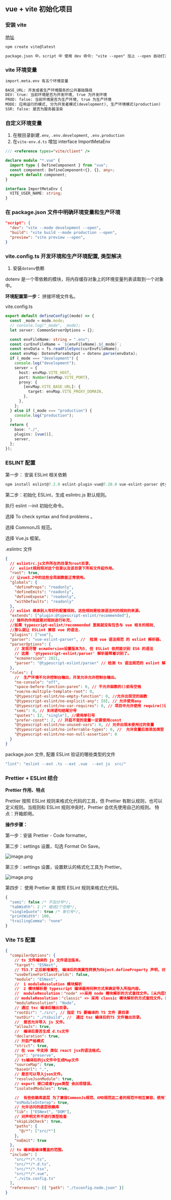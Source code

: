 ## vue + vite 初始化项目

### 安装 vite

[地址](https://cn.vitejs.dev/guide/#trying-vite-online)

```sh
npm create vite@latest
```

```md
package.json 中，script 中 使用 dev 命令: "vite --open" 加上 --open 自动打开浏览器
```

### vite 环境变量

```md
import.meta.env 有五个环境变量

BASE_URL: 开发或者生产环境服务的公共基础路径
DEV: true: 当前环境是否为开发环境, true 为开发环境
PROD: false: 当前环境是否为生产环境, true 为生产环境
MODE: 应用运行的模式, 分为开发者模式(development), 生产环境模式(production)
SSR: false: 是否为服务器渲染
```

### 自定义环境变量

1. 在根目录新建`.env`, `.env.development`, `.env.production`
2. 在`vite-env.d.ts` 增加 interface ImportMetaEnv

```ts
/// <reference types="vite/client" />

declare module "*.vue" {
  import type { DefineComponent } from "vue";
  const component: DefineComponent<{}, {}, any>;
  export default component;
}

interface ImportMetaEnv {
  VITE_USER_NAME: string;
}
```

### 在 package.json 文件中明确环境变量和生产环境

```json
"script": {
  "dev": "vite --mode development --open",
  "build": "vite build --mode production --open",
  "preview": "vite preview --open",
}
```

### vite.config.ts 开发环境和生产环境配置, 类型解决

1. 安装`dotenv`依赖

dotenv 是一个零依赖的模块，将内存缓存对象上的环境变量列表读取到一个对象中。

**环境配置第一步：** 拼接环境文件名。

vite.config.ts

```ts
export default defineConfig((mode) => {
  const _mode = mode.mode;
  // console.log("_mode", _mode);
  let server: CommonServerOptions = {};

  const envFileName: string = ".env";
  const curEnvFileName = `${envFileName}.${_mode}`;
  const envData = fs.readFileSync(curEnvFileName);
  const envMap: DotenvParseOutput = dotenv.parse(envData);
  if (_mode === "development") {
    console.log("development");
    server = {
      host: envMap.VITE_HOST,
      port: Number(envMap.VITE_PORT),
      proxy: {
        [envMap.VITE_BASE_URL]: {
          target: envMap.VITE_PROXY_DOMAIN,
        },
      },
    };
  } else if (_mode === "production") {
    console.log("production");
  }
  return {
    base: "./",
    plugins: [vue()],
    server,
  };
});
```

### ESLINT 配置

第一步： 安装 ESLint 相关依赖

```js
npm install eslint@7.2.0 eslint-plugin-vue@7.20.0 vue-eslint-parser @typescript-eslint/parser @typescript-eslint/eslint-plugin -D
```

第二步：初始化 ESLint，生成 eslintrc.js 默认规则。

执行 eslint --init 初始化命令。

选择 To check syntax and find problems 。

选择 CommonJS 规范。

选择 Vue.js 框架。

.eslintrc 文件

```json
{
  // eslintrc.js文件所在的目录为root目录，
  //  eslint规则将对这个目录以及该目录下所有文件起作用。
  "root": true,
  // 让vue3.2中的这些全局函数能正常使用。
  "globals": {
    "defineProps": "readonly",
    "defineEmits": "readonly",
    "defineExpose": "readonly",
    "withDefaults": "readonly"
  },
  // eslint 继承别人写好的配置规则，这些规则是检测语法时的规则的来源。
  "extends": ["plugin:@typescript-eslint/recommended"],
  // 插件的作用就是对规则进行补充，
  //如果 typescript-eslint/recommended 里面就没有包含与 vue 相关的规则,
  //那么就让 ESLint 兼容 vue 的语法.
  "plugins": ["vue"],
  "parser": "vue-eslint-parser", //  检测 vue 语法规范 的 eslint 解析器。
  "parserOptions": {
    // 发现尽管 ecmaVersion设置版本为5, 但 ESLint 依然能识别 ES6 的语法
    // 这是  '@typescript-eslint/parser' 解析器帮着识别了。
    "ecmaVersion": 2021,
    "parser": "@typescript-eslint/parser" // 检测 ts 语法规范的 eslint 解析器
  },
  "rules": {
    //  生产环境不允许控制台输出，开发允许允许控制台输出。
    "no-console": "off",
    "space-before-function-paren": 0, // 不允许函数的()前有空格
    "vue/no-multiple-template-root": 0,
    "@typescript-eslint/no-empty-function": 0, //允许出现空的函数
    "@typescript-eslint/no-explicit-any": [0], // 允许使用any
    "@typescript-eslint/no-var-requires": 0, // 项目中允许使用 require()语法。
    "semi": 0, // 关闭语句结尾分号
    "quotes": [2, "single"], //使用单引号
    "prefer-const": 2, // 开启不变的变量一定要使用const
    "@typescript-eslint/no-unused-vars": 0, // 允许出现未使用过的变量
    "@typescript-eslint/no-inferrable-types": 0, //  允许变量后面添加类型
    "@typescript-eslint/no-non-null-assertion": 0
  }
}
```

package.json 文件, 配置 ESLint 验证的哪些类型的文件

```js
"lint": "eslint --ext .ts --ext .vue  --ext js  src/"
```

### Prettier + ESLint 结合

**Prettier 作用、特点**

Prettier 按照 ESLint 规则来格式化代码的工具，但 Prettier 有默认规则，也可以定义规则。当规则和 ESLint 规则冲突时，Prettier 会优先使用自己的规则。 特点：开箱即用。

**操作步骤：**

第一步：安装 Prettier - Code formatter。

第二步：settings 设置，勾选 Format On Save。

![image.png](../assets/img/image-20220503173506-2jt3fkr.png)

第三步：settings 设置，设置默认的格式化工具为 Prettier。

![image.png](../assets/img/image-20220503173932-18bopix.png)

第四步： 使用 Prettier 来 按照 ESLint 规则来格式化代码。

```ts
{
  "semi": false /* 不加分号*/,
  "tabWidth": 2 /* 缩进2个空格*/,
  "singleQuote": true /* 单引号*/,
  "printWidth": 100,
  "trailingComma": "none"
}
```

### Vite TS 配置

```json
{
  "compilerOptions": {
    // ts 文件编译的 js 文件语法版本。
    "target": "ESNext",
    // TS3.7 之后新增属性, 编译后的类属性转换为Object.defineProperty 声明，对于没有赋值的类属性也会编译出来。
    "useDefineForClassFields": false,
    "module": "ESNext",
    //  1 moduleResolution 模块解析
    //  2 模块解析是 typescript 编译器用何种方式来确定导入所指内容。
    //  moduleResolution："node" =>采用 node 模块解析的方式查找文件。[从内层到最高目录的外层查找 import 引入的文件]
    // moduleResolution："classic" => 采用 classic 模块解析的方式查找文件。[从外层到内层方式查找 查找 import 引入的文件]
    "moduleResolution": "Node",
    // 通过 tsc 编译后输出目录。
    "rootDir": "./src", // 指定 TS 要编译的 TS 文件 源目录
    "outDir": "./tsbuild", //  通过 tsc 编译后的TS 文件输出目录。
    //  是否允许导入 js 文件。
    "allowJs": true,
    //  编译后是否生成 d.ts文件
    "declaration": true,
    // 开启严格模式
    "strict": true,
    // 在 vue 中支持 类似 react jsx的语法格式。
    "jsx": "preserve",
    // ts编译后的js文件中生成Map文件
    "sourceMap": true,
    "baseUrl": ".",
    // 是否可以导入json文件。
    "resolveJsonModule": true,
    // export 接口或者type类型 会出现错误。
    "isolatedModules": true,

    //  有些依赖库底层 为了兼容CommonJs规范、AMD规范这二者的规范中相互兼容，使用了 export =，将二者规范统一。"esModuleInterop":true表示允许依赖库中出现export = 这种兼容规范导出的格式，TS 可以用import from导入
    "esModuleInterop": true,
    // 允许访问的底层依赖库
    "lib": ["ESNext", "DOM"],
    // 对声明文件不进行类型检查
    "skipLibCheck": true,
    "paths": {
      "@/*": ["src/*"]
    },
    "noEmit": true
  },
  // ts 编译器编译覆盖的范围。
  "include": [
    "src/**/*.ts",
    "src/**/*.d.ts",
    "src/**/*.tsx",
    "src/**/*.vue",
    "./vite.config.ts"
  ],
  "references": [{ "path": "./tsconfig.node.json" }]
}
```
